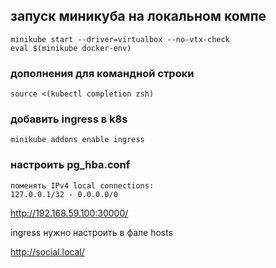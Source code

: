 ## запуск миникуба на локальном компе

    minikube start --driver=virtualbox --no-vtx-check
    eval $(minikube docker-env)

### дополнения для командной строки

    source <(kubectl completion zsh)


### добавить ingress в k8s

    minikube addons enable ingress


### настроить pg_hba.conf

    поменять IPv4 local connections:
    127.0.0.1/32 - 0.0.0.0/0


http://192.168.59.100:30000/

ingress нужно настроить в фале hosts

http://social.local/
